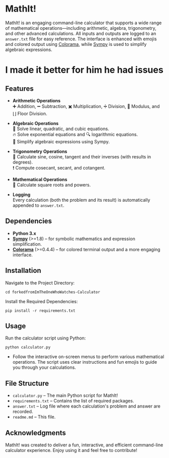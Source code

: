 # MathIt!

MathIt! is an engaging command-line calculator that supports a wide range of mathematical operations—including arithmetic, algebra, trigonometry, and other advanced calculations. All inputs and outputs are logged to an `answer.txt` file for easy reference. The interface is enhanced with emojis and colored output using [Colorama](https://pypi.org/project/colorama/), while [Sympy](https://www.sympy.org/) is used to simplify algebraic expressions.

# I made it better for him he had issues 

## Features

- **Arithmetic Operations**  
  ➕ Addition, ➖ Subtraction, ✖️ Multiplication, ➗ Division, 🔢 Modulus, and ⌊⌋ Floor Division.

- **Algebraic Operations**  
  📐 Solve linear, quadratic, and cubic equations.  
  🔥 Solve exponential equations and 🔍 logarithmic equations.  
  🧩 Simplify algebraic expressions using Sympy.

- **Trigonometry Operations**  
  🌟 Calculate sine, cosine, tangent and their inverses (with results in degrees).  
  ❗ Compute cosecant, secant, and cotangent.

- **Mathematical Operations**  
  🧮 Calculate square roots and powers.

- **Logging**  
  Every calculation (both the problem and its result) is automatically appended to `answer.txt`.

## Dependencies

- **Python 3.x**
- [**Sympy**](https://www.sympy.org/) (>=1.8) – for symbolic mathematics and expression simplification.
- [**Colorama**](https://pypi.org/project/colorama/) (>=0.4.4) – for colored terminal output and a more engaging interface.

## Installation

Navigate to the Project Directory:

```
cd forkedfromImTheOneWhoWatches-Calculator
```

Install the Required Dependencies:
```
pip install -r requirements.txt
```

## Usage
Run the calculator script using Python:
```
python calculator.py
```
- Follow the interactive on-screen menus to perform various mathematical operations. The script uses clear instructions and fun emojis to guide you through your calculations.

## File Structure
- `calculator.py` – The main Python script for MathIt!
- `requirements.txt` – Contains the list of required packages.
- `answer.txt` – Log file where each calculation's problem and answer are recorded.
- `readme.md` – This file.

## Acknowledgments
MathIt! was created to deliver a fun, interactive, and efficient command-line calculator experience. Enjoy using it and feel free to contribute!
